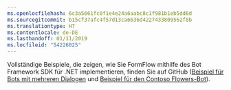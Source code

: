 ```yaml
---
ms.openlocfilehash: 6c3a5661fc0f1e4e24a6aabc8c1f981b1eb5dd6d
ms.sourcegitcommit: b15cf37afc4f57d13ca6636d4227433809562f8b
ms.translationtype: HT
ms.contentlocale: de-DE
ms.lasthandoff: 01/11/2019
ms.locfileid: "54226025"
---
```

Vollständige Beispiele, die zeigen, wie Sie FormFlow mithilfe des Bot Framework SDK für .NET implementieren, finden Sie auf GitHub (<a href="https://aka.ms/v3-cs-core-multiDialogs" target="_blank">Beispiel für Bots mit mehreren Dialogen</a> und <a href="https://aka.ms/v3-cs-demo-contosoFlowers" target="_blank">Beispiel für den Contoso Flowers-Bot</a>).

